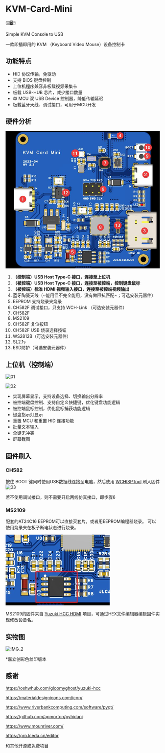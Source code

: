 # KVM-Card-Mini

⌨️🖥️🖱️

Simple KVM Console to USB 

一款即插即用的 KVM （Keyboard Video Mouse）设备控制卡

## 功能特点

- HID 协议传输，免驱动
- 支持 BIOS 键盘控制
- 上位机程序兼容非板载视频采集卡
- 板载 USB-HUB 芯片，减少接口数量
- 单 MCU 双 USB Device 控制器，降低传输延迟
- 板载蓝牙天线、调试接口，可用于MCU开发

## 硬件分析

![PCB](./Document/Images/PCB2.jpg)

1. **（控制端）USB Host Type-C 接口，连接至上位机**
2. **（被控端）USB Host Type-C 接口，连接至被控端，控制键盘鼠标**
3. **（被控端）标准 HDMI 视频输入接口，连接至被控端视频输出**
4. 蓝牙陶瓷天线（~能用但不完全能用，没有做阻抗匹配~；可选安装元器件）
5. EEPROM 支持烧录夹烧录
6. CH582F 调试接口，只支持 WCH-Link （可选安装元器件）
7. CH582F 
8. MS2109
9. CH582F 复位按钮
10. CH582F USB 烧录选择按钮
11. WS2812B（可选安装元器件）
12. SL2.1s
13. ESD防护（可选安装元器件）

## 上位机（控制端）

![01](./Document/Images/01.png)

![02](./Document/Images/02.png)

- 实现屏幕显示，支持设备选择、切换输出分辨率
- 被控端键盘控制、支持自定义快捷键，优化键盘功能逻辑
- 被控端鼠标控制，优化鼠标捕获功能逻辑
- 键盘指示灯显示
- 重置 MCU 和重置 HID 连接功能
- 批量文本输入
- 全键无冲突
- 屏幕截图

## 固件刷入

### CH582

按住 BOOT 键同时使用USB数据线连接至电脑，然后使用 [WCHISPTool](https://www.wch.cn/downloads/WCHISPTool_Setup_exe.html) 刷入固件
![03](./Document/Images/03.jpg)

若不使用调试接口，则不需要开启两线仿真接口，即步骤6

### MS2109

配套的AT24C16 EEPROM可以直接买套片，或者用EEPROM编程器烧录。
可以使用烧录夹在板子断电状态进行烧录。

![04](./Document/Images/04.jpg)

MS2109的固件来自 [Yuzuki HCC HDMI](https://oshwhub.com/gloomyghost/yuzuki-hcc) 项目，可通过HEX文件编辑器编辑固件实现修改设备名。

## 实物图

![IMG_2](./Document/Images/IMG_2.jpg)

*嘉立创彩色丝印版本

## 感谢

https://oshwhub.com/gloomyghost/yuzuki-hcc

https://materialdesignicons.com/icon/

https://www.riverbankcomputing.com/software/pyqt/

https://github.com/apmorton/pyhidapi

https://www.mounriver.com/

https://pro.lceda.cn/editor

和其他开源或免费项目

